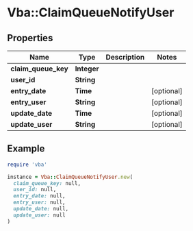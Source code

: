 # Vba::ClaimQueueNotifyUser

## Properties

| Name | Type | Description | Notes |
| ---- | ---- | ----------- | ----- |
| **claim_queue_key** | **Integer** |  |  |
| **user_id** | **String** |  |  |
| **entry_date** | **Time** |  | [optional] |
| **entry_user** | **String** |  | [optional] |
| **update_date** | **Time** |  | [optional] |
| **update_user** | **String** |  | [optional] |

## Example

```ruby
require 'vba'

instance = Vba::ClaimQueueNotifyUser.new(
  claim_queue_key: null,
  user_id: null,
  entry_date: null,
  entry_user: null,
  update_date: null,
  update_user: null
)
```

